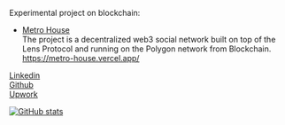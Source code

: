 Experimental project on blockchain:

- [Metro House](https://github.com/0xFernandoDias/metro-house)<br/>
The project is a decentralized web3 social network built on top of the Lens Protocol and running on the Polygon network from Blockchain.
<br/> https://metro-house.vercel.app/

[Linkedin](https://www.linkedin.com/in/0xfernandodias/) <br/>
[Github](https://github.com/0xFernandoDias) <br/>
[Upwork](https://www.upwork.com/freelancers/~019898a8d588c45628) <br/>

[![GitHub stats](https://github-readme-stats.vercel.app/api?username=0xFernandoDias&count_private=true&show_icons=true&theme=dracula)](https://github.com/0xFernandoDias/github-readme-stats)
